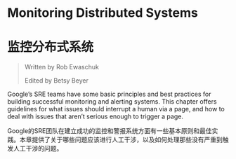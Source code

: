 # **Monitoring Distributed Systems**

# **监控分布式系统**

> Written by Rob Ewaschuk
>
> Edited by Betsy Beyer

Google’s SRE teams have some basic principles and best practices for building successful monitoring and alerting systems. This chapter offers guidelines for what issues should interrupt a human via a page, and how to deal with issues that aren’t serious enough to trigger a page.

Google的SRE团队在建立成功的监控和警报系统方面有一些基本原则和最佳实践。本章提供了关于哪些问题应该进行人工干涉，以及如何处理那些没有严重到触发人工干涉的问题。

